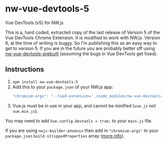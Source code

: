 # nw-vue-devtools-5

Vue DevTools (v5) for NW.js

This is a, hard coded, extracted copy of the last release of Version 5 of the Vue DevTools Chrome Extension. It is modified to work with NW.js. Version 6, at the time of writing is buggy. So I'm publishing this as an easy way to get to version 5. If you are in the future you are probably better off using [nw-vue-devtools-prebuilt](https://github.com/DimPaDev/nw-vue-devtools-prebuilt) (assuming the bugs in Vue DevTools get fixed).


## Instructions

1. `npm install nw-vue-devtools-5`
1. Add this to your `package.json` of your NW.js app:
   ```js
   "chromium-args": "--load-extension='./node_modules/nw-vue-devtools-5/extension'"
   ```
1. Vue.js must be in use in your app, and cannot be minified (`vue.js` not `vue.min.js`).

You may need to add `Vue.config.devtools = true;` to your `main.js` file.

If you are using `nwjs-builder-phoenix` then add in `"chromium-args"` to your `package.json` `build.strippedProperties` array ([more info](https://github.com/evshiron/nwjs-builder-phoenix/blob/master/docs/Options.md#build---buildconfig)).
